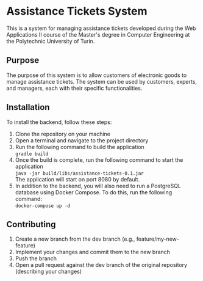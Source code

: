 # Assistance Tickets System
This is a system for managing assistance tickets developed during the Web Applications II course of the Master's degree in Computer Engineering at the Polytechnic University of Turin.

## Purpose
The purpose of this system is to allow customers of electronic goods to manage assistance tickets. The system can be used by customers, experts, and managers, each with their specific functionalities.

## Installation
To install the backend, follow these steps:
1. Clone the repository on your machine
2. Open a terminal and navigate to the project directory
3. Run the following command to build the application  
   `gradle build`
4. Once the build is complete, run the following command to start the application  
   `java -jar build/libs/assistance-tickets-0.1.jar`  
   The application will start on port 8080 by default.
5. In addition to the backend, you will also need to run a PostgreSQL database using Docker Compose. To do this, run the following command:  
   `docker-compose up -d`

## Contributing
1. Create a new branch from the dev branch (e.g., feature/my-new-feature)
2. Implement your changes and commit them to the new branch
3. Push the branch
4. Open a pull request against the dev branch of the original repository (describing your changes)
